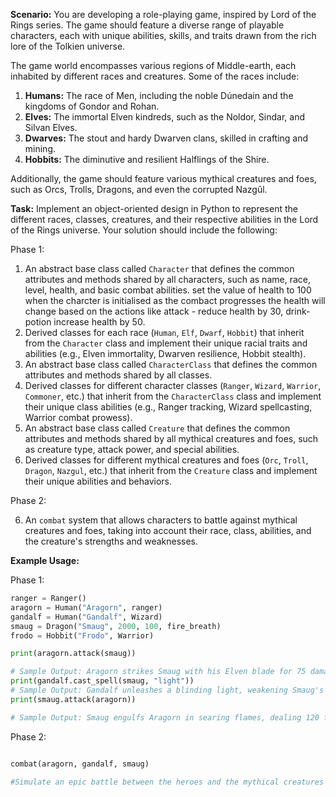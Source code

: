 
**Scenario:**
You are developing a role-playing game, inspired by Lord of the Rings series. The game should feature a diverse range of playable characters, each with unique abilities, skills, and traits drawn from the rich lore of the Tolkien universe.

The game world encompasses various regions of Middle-earth, each inhabited by different races and creatures. Some of the races include:

1. **Humans:** The race of Men, including the noble Dúnedain and the kingdoms of Gondor and Rohan.
2. **Elves:** The immortal Elven kindreds, such as the Noldor, Sindar, and Silvan Elves.
3. **Dwarves:** The stout and hardy Dwarven clans, skilled in crafting and mining.
4. **Hobbits:** The diminutive and resilient Halflings of the Shire.

Additionally, the game should feature various mythical creatures and foes, such as Orcs, Trolls, Dragons, and even the corrupted Nazgûl.

**Task:**
Implement an object-oriented design in Python to represent the different races, classes, creatures, and their respective abilities in the Lord of the Rings universe. Your solution should include the following:

Phase 1:

1. An abstract base class called `Character` that defines the common attributes and methods shared by all characters, such as name, race, level, health, and basic combat abilities. set the value of health to 100 when the charcter is initialised as the combact progresses the health will change based on the actions like attack - reduce health by 30, drink-potion increase health by 50.
2. Derived classes for each race (`Human`, `Elf`, `Dwarf`, `Hobbit`) that inherit from the `Character` class and implement their unique racial traits and abilities (e.g., Elven immortality, Dwarven resilience, Hobbit stealth).
3. An abstract base class called `CharacterClass` that defines the common attributes and methods shared by all classes.
4. Derived classes for different character classes (`Ranger`, `Wizard`, `Warrior`, `Commoner`, etc.) that inherit from the `CharacterClass` class and implement their unique class abilities (e.g., Ranger tracking, Wizard spellcasting, Warrior combat prowess).
5. An abstract base class called `Creature` that defines the common attributes and methods shared by all mythical creatures and foes, such as creature type, attack power, and special abilities.
6. Derived classes for different mythical creatures and foes (`Orc`, `Troll`, `Dragon`, `Nazgul`, etc.) that inherit from the `Creature` class and implement their unique abilities and behaviors.


Phase 2:

6. An `combat` system that allows characters to battle against mythical creatures and foes, taking into account their race, class, abilities, and the creature's strengths and weaknesses.


**Example Usage:**

Phase 1:
```python
ranger = Ranger()
aragorn = Human("Aragorn", ranger)
gandalf = Human("Gandalf", Wizard)
smaug = Dragon("Smaug", 2000, 100, fire_breath)
frodo = Hobbit("Frodo", Warrior)

print(aragorn.attack(smaug))  

# Sample Output: Aragorn strikes Smaug with his Elven blade for 75 damage!
print(gandalf.cast_spell(smaug, "light"))  
# Sample Output: Gandalf unleashes a blinding light, weakening Smaug's defenses!
print(smaug.attack(aragorn))  

# Sample Output: Smaug engulfs Aragorn in searing flames, dealing 120 fire damage!
```

Phase 2:

```python

combat(aragorn, gandalf, smaug)  

#Simulate an epic battle between the heroes and the mythical creatures
```